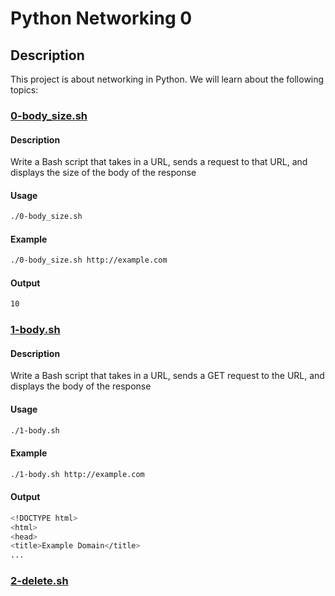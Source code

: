 # Python Networking 0
## Description
This project is about networking in Python. We will learn about the following topics:
### <a href="">0-body_size.sh</a>
#### Description
Write a Bash script that takes in a URL, sends a request to that URL, and displays the size of the body of the response
#### Usage
```bash
./0-body_size.sh 
```
#### Example
```bash
./0-body_size.sh http://example.com
```
#### Output
```bash
10
```
### <a href="">1-body.sh</a>
#### Description
Write a Bash script that takes in a URL, sends a GET request to the URL, and displays the body of the response
#### Usage
```bash
./1-body.sh 
```
#### Example
```bash
./1-body.sh http://example.com
```
#### Output
```bash
<!DOCTYPE html>
<html>
<head>
<title>Example Domain</title>
...
```
### <a href="">2-delete.sh</a>